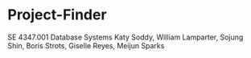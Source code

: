 # Project-Finder
 SE 4347.001 Database Systems
 Katy Soddy, William Lamparter, Sojung Shin, Boris Strots, Giselle Reyes, Meijun Sparks
